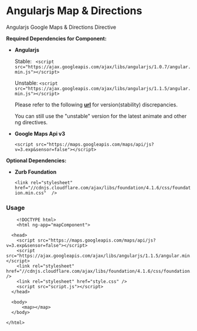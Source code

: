 Angularjs Map & Directions 
===========

Angularjs Google Maps & Directions Directive 


**Required Dependencies for Component:**
+ **Angularjs**

  Stable: ` <script src="https://ajax.googleapis.com/ajax/libs/angularjs/1.0.7/angular.min.js"></script>`
  
  Unstable: `<script src="https://ajax.googleapis.com/ajax/libs/angularjs/1.1.5/angular.min.js"></script>`
  
  Please refer to the following [**url**](http://goo.gl/zNXqU) for version(stability) discrepancies.
  
  You can still use the "unstable" version for the latest animate and other ng directives.
  
+ **Google Maps Api v3**

  `<script src="https://maps.googleapis.com/maps/api/js?v=3.exp&sensor=false"></script>`


**Optional Dependencies:**
+ **Zurb Foundation**

  `<link rel="stylesheet" href="//cdnjs.cloudflare.com/ajax/libs/foundation/4.1.6/css/foundation.min.css"  />`


### Usage

		<!DOCTYPE html>
		<html ng-app="mapComponent">

	  <head>
	    <script src="https://maps.googleapis.com/maps/api/js?v=3.exp&sensor=false"></script>
	    <script src="https://ajax.googleapis.com/ajax/libs/angularjs/1.1.5/angular.min.js"></script>
	    <link rel="stylesheet" href="//cdnjs.cloudflare.com/ajax/libs/foundation/4.1.6/css/foundation.min.css" />
	    <link rel="stylesheet" href="style.css" />
	    <script src="script.js"></script>
	  </head>
	
	  <body>
	      <map></map>
	  </body>
	
	</html>

